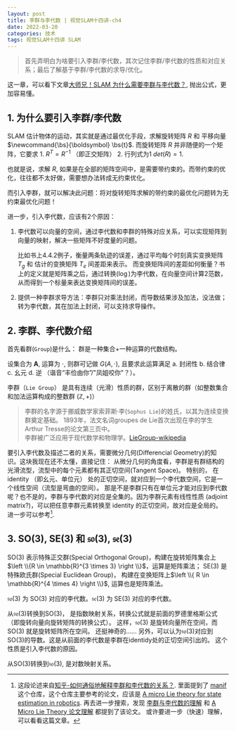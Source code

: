 ```yaml
---
layout: post
title: 李群与李代数 | 视觉SLAM十四讲-ch4
date: 2022-03-20
categories: 技术 
tags: 视觉SLAM十四讲 SLAM
---
```

> 首先弄明白为啥要引入李群/李代数，其次记住李群/李代数的性质和对应关系；最后了解基于李群/李代数的求导/优化。

这一章，可以看下文章[大师兄！SLAM 为什么需要李群与李代数？][1], 抛出公式，更加容易懂。

## 1. 为什么要引入李群/李代数

SLAM 估计物体的运动，其实就是通过最优化手段，求解旋转矩阵 $R$ 和 平移向量 $\newcommand{\bs}{\boldsymbol} \bs{t}$. 
而旋转矩阵 $R$ 并非随便的一个矩阵，它要求 1. $R^T = R^{-1}$ （即正交矩阵） 2. 行列式为1 $det(R) = 1$. 

也就是说，求解 $R$, 如果是在全部的矩阵空间中，是需要带约束的。而带约束的优化，往往都不太好做，需要想办法转成无约束优化。

而引入李群，就可以解决此问题：将对旋转矩阵求解的带约束的最优化问题转为无约束最优化问题！

进一步，引入李代数，应该有2个原因：

1. 李代数可以向量的空间，通过李代数和李群的特殊对应关系，可以实现矩阵到向量的映射，解决一些矩阵不好度量的问题。
  
   比如书上4.4.2例子，衡量两条轨迹的误差，通过平均每个时刻真实变换矩阵 $T_g$ 和 估计的变换矩阵 $T_e$ 间差距来表示。
   而变换矩阵间的差距如何衡量？书上的定义就是矩阵乘之后，通过转换($\log$)为李代数，在向量空间计算2范数，
   从而得到一个标量来表达变换矩阵间的误差。

2. 提供一种李群求导方法：李群只对乘法封闭，而导数结果涉及加法，没法做；转为李代数，其在加法上封闭，可以支持求导操作。

## 2. 李群、李代数介绍

首先看群(`Group`)是什么： 群是一种集合+一种运算的代数结构。

设集合为 $\mathbf{A}$, 运算为 $\cdot$, 则群可记做 $G(A, \cdot)$, 
且要求此运算满足 a. 封闭性 b. 结合律 c. 幺元 d. 逆 （谐音“丰俭由你”/"凤姐咬你"？）。

李群（`Lie Group`） 是具有连续（光滑）性质的群，区别于离散的群（如整数集合和加法运算构成的整数群 $(\mathbb{Z}, +)$）
   
> 李群的名字源于挪威数学家索菲斯·李(`Sophus Lie`)的姓氏，以其为连续变换群奠定基础。
1893年，法文名词groupes de Lie首次出现在李的学生Arthur Tresse的论文第三页中。  
李群被广泛应用于现代数学和物理学。[LieGroup-wikipedia][2]

要引入李代数及描述二者的关系，需要微分几何(Differencial Geometry)的知识。这块我现在还不太懂，直接记住：
从微分几何的角度看，李群是有群结构的光滑流型，流型中的每个元素都有其正切空间(Tangent Space)。 特别的，
在 identity （即幺元、单位元） 处的正切空间，就对应到一个李代数空间，它是一个线性空间（流型是弯曲的空间）。
那是不是李群只有在单位元才能对应到李代数呢？也不是的，李群与李代数的对应是全集的。因为李群元素有线性性质
(adjoint matrix?)，可以把任意李群元素转换至 identity 的正切空间，故对应是全局的。
进一步可以参考[^1]. 

[^1]: 这段论述来自[知乎-如何通俗地解释李群和李代数的关系？][3]. 里面提到了
[manif](https://github.com/artivis/manif) 这个仓库，这个仓库主要参考的论文，应该是
[A micro Lie theory for state estimation in robotics](https://arxiv.org/abs/1812.01537).
再去进一步搜索，发现
[李群与李代数的理解](https://blog.csdn.net/qq_43066145/article/details/114818091) 和
[A Micro Lie Theory 论文理解](https://www.cnblogs.com/JingeTU/p/13466236.html) 都提到了该论文。
或许要进一步（快速）理解，可以看看这篇文章。

## 3. $\mathrm{SO}(3)$, $\mathrm{SE}(3)$ 和 $\mathfrak{so}(3)$, $\mathfrak{se}(3)$

$\mathrm{SO}(3)$ 表示特殊正交群(Special Orthogonal Group)，构建在旋转矩阵集合上 
$\left \\{R \in \mathbb{R}^{3 \times 3} \right \\}$，运算是矩阵乘法； 
$\mathrm{SE}(3)$ 是特殊欧氏群(Special Euclidean Group)，
构建在变换矩阵上$\left \\{ R \in \mathbb{R}^{4 \times 4} \right \\}$, 运算也是矩阵乘法。

$\mathfrak{so}(3)$ 为 $\mathrm{SO}(3)$ 对应的李代数。$\mathfrak{se}(3)$ 为 $\mathrm{SE}(3)$ 对应的李代数。

从$\mathfrak{so}(3)$转换到$\mathrm{SO}(3)$， 是指数映射关系，转换公式就是前面的罗德里格斯公式（即旋转向量向旋转矩阵的转换公式）。
这样，$\mathfrak{so}(3)$ 是旋转向量所在空间，而 $\mathrm{SO}(3)$ 就是旋转矩阵所在空间。
还挺神奇的……
另外，可以认为$\mathfrak{so}(3)$对应到$\mathrm{SO}(3)$的导数。这是从前面的李代数是李群在identidy处的正切空间引出的。
这个性质是引入李代数的原因。

从$\mathrm{SO}(3)$转换到$\mathfrak{so}(3)$, 是对数映射关系。


[1]: https://mp.weixin.qq.com/s/sVjy9kr-8qc9W9VN78JoDQ "大师兄！SLAM 为什么需要李群与李代数？"
[2]: https://zh.wikipedia.org/wiki/%E6%9D%8E%E7%BE%A4 "Lie Group"
[3]: https://www.zhihu.com/question/356466246 "如何通俗地解释李群和李代数的关系？"